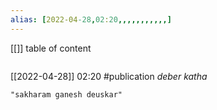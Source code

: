```yaml
---
alias: [2022-04-28,02:20,,,,,,,,,,,]
---
```

[[]]
table of content
```toc
```

[[2022-04-28]] 02:20
#publication *deber katha*
```query
"sakharam ganesh deuskar"
```